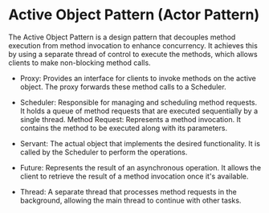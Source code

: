 # Active Object Pattern (Actor Pattern)

The Active Object Pattern is a design pattern that decouples method execution from method invocation to enhance concurrency. It achieves this by using a separate thread of control to execute the methods, which allows clients to make non-blocking method calls.

* Proxy: Provides an interface for clients to invoke methods on the active object. The proxy forwards these method calls to a Scheduler. 

* Scheduler: Responsible for managing and scheduling method requests. It holds a queue of method requests that are executed sequentially by a single thread. Method Request: Represents a method invocation. It contains the method to be executed along with its parameters. 

* Servant: The actual object that implements the desired functionality. It is called by the Scheduler to perform the operations. 

* Future: Represents the result of an asynchronous operation. It allows the client to retrieve the result of a method invocation once it's available. 

* Thread: A separate thread that processes method requests in the background, allowing the main thread to continue with other tasks.